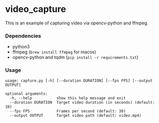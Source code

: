 # video_capture

This is an example of capturing video via opencv-python and ffmpeg.

### Dependencies
* python3
* ffmpeg (`brew install ffmpeg` for macos)
* opencv-python and tqdm (`pip install -r requirements.txt`)
 
### Usage 
```text
usage: capture.py [-h] [--duration DURATION] [--fps FPS] [--output OUTPUT]

optional arguments:
  -h, --help           show this help message and exit
  --duration DURATION  Target video duration (in seconds) (default: 10)
  --fps FPS            Frames per second (default: 30)
  --output OUTPUT      Target video path (default: video.mp4)
```
